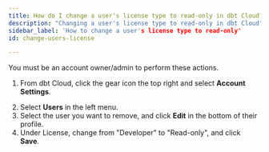 ```yaml
---
title: How do I change a user's license type to read-only in dbt Cloud?
description: "Changing a user's license type to read-only in dbt Cloud"
sidebar_label: 'How to change a user's license type to read-only'
id: change-users-license

---
```


You must be an account owner/admin to perform these actions.

1. From dbt Cloud, click the gear icon the top right and select **Account Settings**.

<Lightbox src="/img/docs/dbt-cloud/Navigate To Account Settings.png" title="Navigate to account settings" />

2. Select **Users** in the left menu.
3. Select the user you want to remove, and click **Edit** in the bottom of their profile.
4. Under License, change from "Developer" to "Read-only", and click **Save**.

<Lightbox src="/img/docs/dbt-cloud/change_user_to_read_only_20221023.gif" title="Change users license type" />